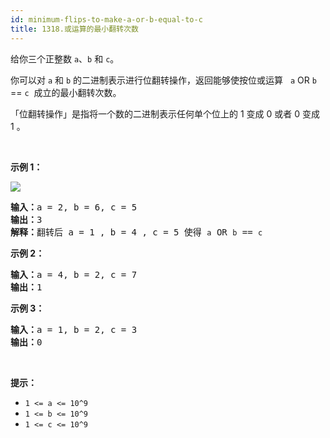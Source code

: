 ```yaml
---
id: minimum-flips-to-make-a-or-b-equal-to-c
title: 1318.或运算的最小翻转次数
---
```

给你三个正整数 <code>a</code>、<code>b</code> 和 <code>c</code>。

你可以对 <code>a</code> 和 <code>b</code> 的二进制表示进行位翻转操作，返回能够使按位或运算   <code>a</code> OR <code>b</code> == <code>c</code>  成立的最小翻转次数。

「位翻转操作」是指将一个数的二进制表示任何单个位上的 1 变成 0 或者 0 变成 1 。

 

**示例 1：**

![](https://assets.leetcode-cn.com/aliyun-lc-upload/uploads/2020/01/11/sample_3_1676.png)


<pre><strong>输入：</strong>a = 2, b = 6, c = 5<br/><strong>输出：</strong>3<br/><strong>解释：</strong>翻转后 a = 1 , b = 4 , c = 5 使得 <code>a</code> OR <code>b</code> == <code>c</code></pre>

**示例 2：**


<pre><strong>输入：</strong>a = 4, b = 2, c = 7<br/><strong>输出：</strong>1<br/></pre>

**示例 3：**


<pre><strong>输入：</strong>a = 1, b = 2, c = 3<br/><strong>输出：</strong>0<br/></pre>

 

**提示：**


- <code>1 &lt;= a &lt;= 10^9</code>
- <code>1 &lt;= b &lt;= 10^9</code>
- <code>1 &lt;= c &lt;= 10^9</code>
